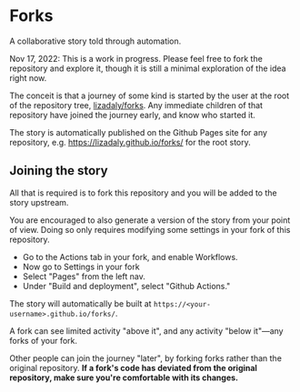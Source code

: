# Forks

A collaborative story told through automation.

Nov 17, 2022: This is a work in progress. Please feel free to fork the repository and explore it, though it is still a minimal exploration of the idea right now.

The conceit is that a journey of some kind is started by the user at the root of the repository tree, [lizadaly/forks](https://github.com/lizadaly/forks). Any immediate children of that repository have joined the journey early, and know who started it.

The story is automatically published on the Github Pages site for any repository, e.g. https://lizadaly.github.io/forks/ for the root story.

## Joining the story

All that is required is to fork this repository and you will be added to the story upstream.

You are encouraged to also generate a version of the story from your point of view. Doing so only requires
modifying some settings in your fork of this repository.

* Go to the Actions tab in your fork, and enable Workflows.
* Now go to Settings in your fork
* Select "Pages" from the left nav.
* Under "Build and deployment", select "Github Actions."

The story will automatically be built at `https://<your-username>.github.io/forks/`.

A fork can see limited activity "above it", and any activity "below it"—any forks of your fork.

Other people can join the journey "later", by forking forks rather than the original repository. **If a fork's code has deviated from the original repository, make sure you're comfortable with its changes.**



